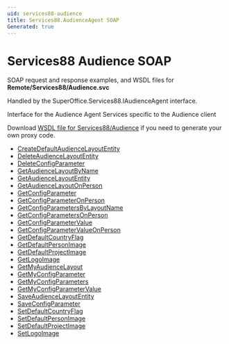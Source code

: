 ```yaml
---
uid: services88-audience
title: Services88.AudienceAgent SOAP
Generated: true
---
```


# Services88 Audience SOAP

SOAP request and response examples, and WSDL files for **Remote/Services88/Audience.svc**

Handled by the <see cref="T:SuperOffice.Services88.IAudienceAgent">SuperOffice.Services88.IAudienceAgent</see> interface.

Interface for the Audience Agent
Services specific to the Audience client

Download [WSDL file for Services88/Audience](../Services88-Audience.md) if you need to generate your own proxy code.

* [CreateDefaultAudienceLayoutEntity](CreateDefaultAudienceLayoutEntity.md)
* [DeleteAudienceLayoutEntity](DeleteAudienceLayoutEntity.md)
* [DeleteConfigParameter](DeleteConfigParameter.md)
* [GetAudienceLayoutByName](GetAudienceLayoutByName.md)
* [GetAudienceLayoutEntity](GetAudienceLayoutEntity.md)
* [GetAudienceLayoutOnPerson](GetAudienceLayoutOnPerson.md)
* [GetConfigParameter](GetConfigParameter.md)
* [GetConfigParameterOnPerson](GetConfigParameterOnPerson.md)
* [GetConfigParametersByLayoutName](GetConfigParametersByLayoutName.md)
* [GetConfigParametersOnPerson](GetConfigParametersOnPerson.md)
* [GetConfigParameterValue](GetConfigParameterValue.md)
* [GetConfigParameterValueOnPerson](GetConfigParameterValueOnPerson.md)
* [GetDefaultCountryFlag](GetDefaultCountryFlag.md)
* [GetDefaultPersonImage](GetDefaultPersonImage.md)
* [GetDefaultProjectImage](GetDefaultProjectImage.md)
* [GetLogoImage](GetLogoImage.md)
* [GetMyAudienceLayout](GetMyAudienceLayout.md)
* [GetMyConfigParameter](GetMyConfigParameter.md)
* [GetMyConfigParameters](GetMyConfigParameters.md)
* [GetMyConfigParameterValue](GetMyConfigParameterValue.md)
* [SaveAudienceLayoutEntity](SaveAudienceLayoutEntity.md)
* [SaveConfigParameter](SaveConfigParameter.md)
* [SetDefaultCountryFlag](SetDefaultCountryFlag.md)
* [SetDefaultPersonImage](SetDefaultPersonImage.md)
* [SetDefaultProjectImage](SetDefaultProjectImage.md)
* [SetLogoImage](SetLogoImage.md)
